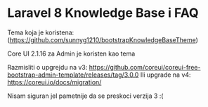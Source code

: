 # Laravel 8 Knowledge Base i FAQ

Tema koja je koristena: (https://github.com/sunnyg1210/bootstrapKnowledgeBaseTheme)

Core UI 2.1.16 za Admin je koristen kao tema

Razmisliti o upgrejdu na v3: https://github.com/coreui/coreui-free-bootstrap-admin-template/releases/tag/3.0.0
Ili upgrade na v4: https://coreui.io/docs/migration/

Nisam siguran jel pametnije da se preskoci verzija 3 :(